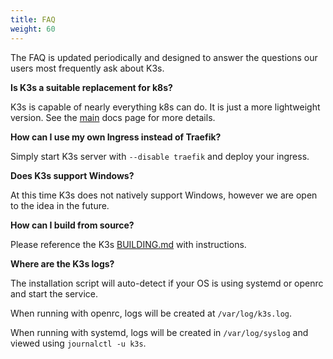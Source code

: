 ```yaml
---
title: FAQ
weight: 60
---
```


The FAQ is updated periodically and designed to answer the questions our users most frequently ask about K3s.

**Is K3s a suitable replacement for k8s?**

K3s is capable of nearly everything k8s can do. It is just a more lightweight version. See the [main]({{<baseurl>}}/k3s/latest/en/) docs page for more details.

**How can I use my own Ingress instead of Traefik?**

Simply start K3s server with `--disable traefik` and deploy your ingress.

**Does K3s support Windows?**

At this time K3s does not natively support Windows, however we are open to the idea in the future.

**How can I build from source?**

Please reference the K3s [BUILDING.md](https://github.com/rancher/k3s/blob/master/BUILDING.md) with instructions.

**Where are the K3s logs?**

The installation script will auto-detect if your OS is using systemd or openrc and start the service.

When running with openrc, logs will be created at `/var/log/k3s.log`.

When running with systemd, logs will be created in `/var/log/syslog` and viewed using `journalctl -u k3s`.